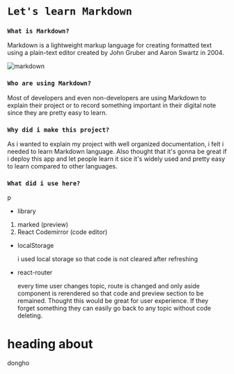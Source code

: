 # `Let's learn Markdown`

### `What is Markdown?`

Markdown is a lightweight markup language for creating formatted text using a plain-text editor created by John Gruber and Aaron Swartz in 2004.

![markdown](https://images.unsplash.com/photo-1486312338219-ce68d2c6f44d?ixid=MXwxMjA3fDB8MHxzZWFyY2h8Mnx8d3JpdGluZ3xlbnwwfHwwfA%3D%3D&ixlib=rb-1.2.1&auto=format&fit=crop&w=500&q=60)

### `Who are using Markdown?`

Most of developers and even non-developers are using Markdown to explain their project or to record something important in their digital note since they are pretty easy to learn.

### `Why did i make this project?`

As i wanted to explain my project with well organized documentation, i felt i needed to learn Markdown language. Also thought that it's gonna be great if i deploy this app and let people learn it sice it's widely used and pretty easy to learn compared to other languages.

### `What did i use here?`

p

- library

1. marked (preview)
2. React Codemirror (code editor)

- localStorage

  i used local storage so that code is not cleared after refreshing

- react-router

  every time user changes topic, route is changed and only aside component is rerendered so that code and preview section to be remained. Thought this would be great for user experience. If they forget something they can easily go back to any topic without code deleting.

# heading about

dongho
